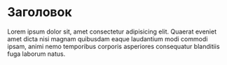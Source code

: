 # Заголовок

Lorem ipsum dolor sit, amet consectetur adipisicing elit. Quaerat eveniet amet dicta nisi magnam quibusdam eaque laudantium modi commodi ipsam, animi nemo temporibus corporis asperiores consequatur blanditiis fuga laborum natus.
